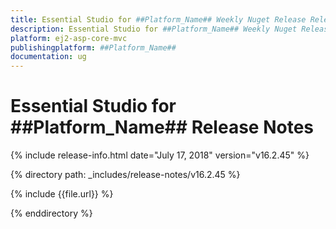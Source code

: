 ```yaml
---
title: Essential Studio for ##Platform_Name## Weekly Nuget Release Release Notes  
description: Essential Studio for ##Platform_Name## Weekly Nuget Release Release Notes  
platform: ej2-asp-core-mvc
publishingplatform: ##Platform_Name##
documentation: ug
---
```


# Essential Studio for  ##Platform_Name##  Release Notes  

{% include release-info.html date="July 17, 2018"   version="v16.2.45"  %} 

{% directory path: _includes/release-notes/v16.2.45 %}

{% include {{file.url}} %}

{% enddirectory %}
